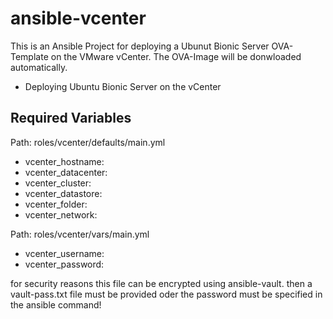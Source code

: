 # ansible-vcenter

This is an Ansible Project for deploying a Ubunut Bionic Server OVA-Template on the VMware vCenter.
The OVA-Image will be donwloaded automatically.

* Deploying Ubuntu Bionic Server on the vCenter

## Required Variables

Path: roles/vcenter/defaults/main.yml

* vcenter_hostname:
* vcenter_datacenter:
* vcenter_cluster:
* vcenter_datastore:
* vcenter_folder:
* vcenter_network:

Path: roles/vcenter/vars/main.yml

* vcenter_username:
* vcenter_password:

for security reasons this file can be encrypted using ansible-vault. then a vault-pass.txt file must be provided oder the password must be specified in the ansible command! 
